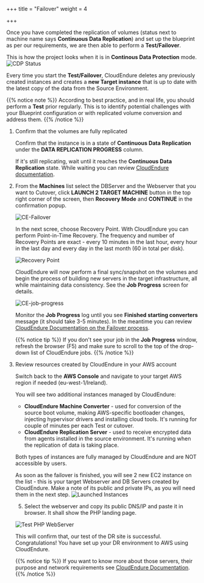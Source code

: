 +++
title = "Failover"
weight = 4

+++

Once you have completed the replication of volumes (status next to machine name says **Continuous Data Replication**) and set up the blueprint as per our requirements, we are then able to perform a **Test/Failover**.

This is how the project looks when it is in **Continous Data Protection** mode. 
![CDP Status](/lab1/instances_cdp_status.PNG)

Every time you start the **Test/Failover**, CloudEndure  deletes any previously created instances and creates a **new Target instance** that is up to date with the latest copy of the data from the Source Environment.

{{% notice note %}}
According to best practice, and in real life, you should perform a **Test**  prior regularly. This is to identify potential challenges with your Blueprint configuration or with replicated volume conversion and address them.
{{% /notice %}}

1. Confirm that the volumes are fully replicated
   
    Confirm that the instance is in a state of **Continuous Data Replication** under the **DATA REPLICATION PROGRESS** column.

    If it's still replicating, wait until it reaches the **Continuous Data Replication** state. While waiting you can review <a href="https://docs.cloudendure.com/" target="_blank">CloudEndure documentation</a>.

2. From the **Machines** list select the DBServer and the Webserver that you want to Cutover, click **LAUNCH 2 TARGET MACHINE** button in the top right corner of the screen, then **Recovery Mode** and **CONTINUE** in the confirmation popup.

    ![CE-Failover](/lab1/recovery_mode_launch.png)


    In the next scree, choose Recovery Point. With CloudEndure you can perform Point-in-Time Recovery. The frequency and number of Recovery Points are exact - every 10 minutes in the last hour, every hour in the last day and every day in the last month (60 in total per disk).

    ![Recovery Point](/lab1/choose_recovery_point.png)

    CloudEndure will now perform a final sync/snapshot on the volumes and begin the process of building new servers in the target infrastructure, all while maintaining data consistency. See the **Job Progress** screen for details.



    ![CE-job-progress](/lab1/job_progress.PNG)

    Monitor the **Job Progress** log until you see **Finished starting converters** message (it should take 3-5 minutes). In the meantime you can review <a href="https://docs.cloudendure.com/#Configuring_and_Running_Disaster_Recovery/Performing_a_Disaster_Recovery_Failover/Performing_a_Disaster_Recovery_Failover.htm#Performing_a_Disaster_Recovery_Failover_and_Failback%3FTocPath%3DNavigation%7CConfiguring%2520and%2520Running%2520Disaster%2520Recovery%7CPerforming%2520a%2520Disaster%2520Recovery%2520Failover%2520and%2520Failback%7C_____0" target="_blank">CloudEndure Documentation  on the Failover process</a>.

    {{% notice tip %}}
If you don't see your job in the **Job Progress** window, refresh the browser (F5) and make sure to scroll to the top of the drop-down list of CloudEndure jobs.
{{% /notice %}}

1. Review resources created by CloudEndure in your AWS account
   
    Switch back to the **AWS Console** and navigate to your target AWS region if needed (eu-west-1/Ireland).
   
    You will see two additional instances managed by CloudEndure:
    - **CloudEndure Machine Converter** - used for conversion of the source boot volume, making AWS-specific bootloader changes, injecting hypervisor drivers and installing cloud tools. It's running for couple of minutes per each Test or cutover.
    - **CloudEndure Replication Server** - used to receive encrypted data from agents installed in the source environment. It's running when the replication of data is taking place.

    Both types of instances are fully managed by CloudEndure and are NOT accessible by users.

    As soon as the failover is finished, you will see 2 new EC2 instance on the list - this is your target Webserver and DB Servers created by CloudEndure. Make a note of its public and private IPs, as you will need them in the next step.
    ![Launched Instances](/lab1/launched_instances.png)

    5. Select the webserver and copy its public DNS/IP and paste it in browser. It shall show the PHP landing page.

    ![Test PHP WebServer](/lab1/test_dr_site.png)

    This will confirm that, our test of the DR site is successful. Congratulations! You have set up your DR environment to AWS using CloudEndure.

    {{% notice tip %}}
If you want to know more about those servers, their purpose and network requirements see <a href="https://docs.cloudendure.com/#Preparing_Your_Environments/Network_Requirements/Network_Requirements.htm" target="_blank">CloudEndure Documentation</a>.
{{% /notice %}}
